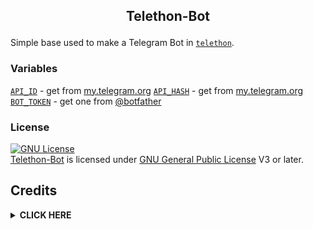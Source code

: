 <h2><p align="center"> Telethon-Bot </p></h2>

Simple base used to make a Telegram Bot in [`telethon`](https://github.com/LonamiWebs/Telethon).


### Variables
[`API_ID`](./blob/dc8ec7f6d50818c8c133a6a937c29b4cf0e5df27/Dion.py#L8) - get from [my.telegram.org](https://my.telegram.org)
[`API_HASH`](./blob/dc8ec7f6d50818c8c133a6a937c29b4cf0e5df27/Dion.py#L9) - get from [my.telegram.org](https://my.telegram.org)
[`BOT_TOKEN`](./blob/dion/blob/dc8ec7f6d50818c8c133a6a937c29b4cf0e5df27/Dion.py#L9) - get one from [@botfather](https://t.me/botfather)


### License 
[![GNU License](https://www.gnu.org/graphics/gplv3-or-later.png)](LICENSE)   
[Telethon-Bot](.) is licensed under [GNU General Public License](https://www.gnu.org/licenses/gpl-3.0.html) V3 or later.


## Credits 
</details>

<details>
<summary><b> CLICK HERE </b></summary>
<br>

• [Me.](https://github.com/SeorangDion)

• [Lonami](https://github.com/lonami) for [Telethon](https://github.com/LonamiWebs/Telethon)

